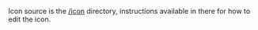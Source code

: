 Icon source is the [/icon](/icon) directory, instructions available in
there for how to edit the icon.
